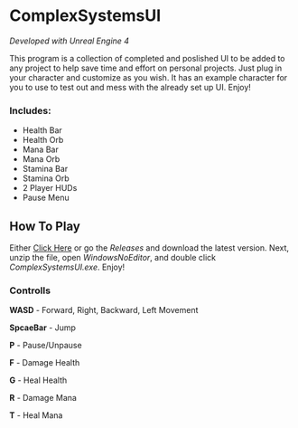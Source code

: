 # ComplexSystemsUI

*Developed with Unreal Engine 4*

This program is a collection of completed and poslished UI to be added to any project to help save time and effort on personal projects. Just plug in your character and customize as you wish. It has an example character for you to use to test out and mess with the already set up UI. Enjoy!  

### Includes:
  - Health Bar
  - Health Orb
  - Mana Bar
  - Mana Orb
  - Stamina Bar
  - Stamina Orb
  - 2 Player HUDs
  - Pause Menu

## How To Play

Either [Click Here](https://github.com/NicholasPhJordan/ComplexSystemsUI/releases) or go the *Releases* and download the latest version. Next, unzip the file, open *WindowsNoEditor*, and double click *ComplexSystemsUI.exe*. Enjoy!

### Controlls

**WASD** - Forward, Right, Backward, Left Movement

**SpcaeBar** - Jump

**P** - Pause/Unpause

**F** - Damage Health

**G** - Heal Health

**R** - Damage Mana

**T** - Heal Mana
